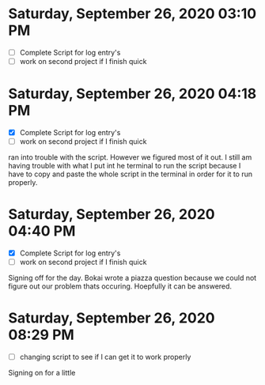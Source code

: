 # Saturday, September 26, 2020 03:10 PM
- [ ] Complete Script for log entry's
- [ ] work on second project if I finish quick

# Saturday, September 26, 2020 04:18 PM
- [x] Complete Script for log entry's
- [ ] work on second project if I finish quick

ran into trouble with the script. However we figured most of it out. I still am having trouble with what I put int he terminal to run the script because I have to copy and paste the whole script in the terminal in order for it to run properly.
# Saturday, September 26, 2020 04:40 PM
- [x] Complete Script for log entry's
- [ ] work on second project if I finish quick

Signing off for the day. Bokai wrote a piazza question because we could not figure out our problem thats occuring. Hoepfully it can be answered. 
# Saturday, September 26, 2020 08:29 PM
- [ ] changing script to see if I can get it to work properly

Signing on for a little
